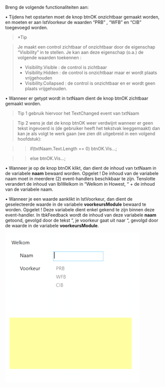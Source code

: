 Breng de volgende functionaliteiten aan:

•	Tijdens het opstarten moet de knop btnOK onzichtbaar gemaakt worden, en moeten er aan lstVoorkeur de waarden “PRB” , “WFB” en “CIB” toegevoegd worden.

> *Tip

> Je maakt een control zichtbaar of onzichtbaar door de eigenschap “Visibility” in te stellen. Je kan aan deze eigenschap (o.a.) de volgende waarden toekennen :
> * Visibility.Visible : de control is zichtbaar
> * Visibility.Hidden : de control is onzichtbaar maar er wordt plaats vrijgehouden
> *	Visibility.Collapsed : de control is onzichtbaar en er wordt geen plaats vrijgehouden.

•	Wanneer er getypt wordt in txtNaam dient de knop btnOK zichtbaar gemaakt worden.

> Tip 1
> gebruik hiervoor het TextChanged event van txtNaam
 
> Tip 2
> wens je dat de knop btnOK weer verdwijnt wanneer er geen tekst ingevoerd is (de gebruiker heeft het tekstvak leeggemaakt) dan kan je als volgt te werk gaan (we zien dit uitgebreid in een volgend hoofdstuk):

>  > if(txtNaam.Text.Length == 0) btnOK.Vis...;

>  > else btnOK.Vis...;

•	Wanneer je op de knop btnOK klikt, dan dient de inhoud van txtNaam in de variabele **naam**
bewaard worden.
Opgelet ! De inhoud van de variabele naam moet in meerdere (2) event-handlers beschikbaar te zijn.
Tenslotte verandert de inhoud van lblWelkom in “Welkom in Howest, “ + de inhoud van de variabele naam.

•	Wanneer je een waarde aanklikt in lstVoorkeur, dan dient de geselecteerde waarde in de variabele **voorkeursModule** bewaard te worden.
Opgelet ! Deze variabele dient enkel gekend te zijn binnen deze event-handler.
In tbkFeedback wordt de inhoud van deze variabele **naam** getoond, gevolgd door de tekst “, je voorkeur gaat uit naar “, gevolgd door de waarde in de variabele **voorkeursModule**.

![Filmpje van de werking](Images/Voorkeursmodule.gif)

